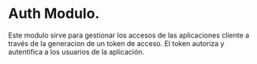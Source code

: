 # Auth Modulo.
Este modulo sirve para gestionar los accesos de las aplicaciones cliente a través de la generacion de un token de acceso. El token autoriza y autentifica a los usuarios de la aplicación.
